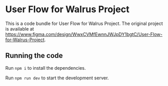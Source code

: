 
  # User Flow for Walrus Project

  This is a code bundle for User Flow for Walrus Project. The original project is available at https://www.figma.com/design/WwxCVMfEwnnJWJpDY1bgtC/User-Flow-for-Walrus-Project.

  ## Running the code

  Run `npm i` to install the dependencies.

  Run `npm run dev` to start the development server.
  